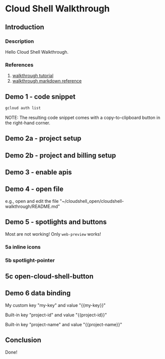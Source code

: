 # Cloud Shell Walkthrough

## Introduction

### Description

Hello Cloud Shell Walkthrough.

### References

1. [walkthrough tutorial](https://cloud.google.com/shell/docs/walkthroughs)
2. [walkthrough markdown reference](https://cloud.google.com/shell/docs/walkthrough-markdown-reference)

## Demo 1 - code snippet

```bash
gcloud auth list
```

NOTE: The resulting code snippet comes with a copy-to-clipboard button in the right-hand corner.

## Demo 2a - project setup

<walkthrough-project-setup></walkthrough-project-setup>

## Demo 2b - project and billing setup

<walkthrough-project-billing-setup></walkthrough-project-billing-setup>

## Demo 3 - enable apis

<walkthrough-enable-apis apis="A,B"></walkthrough-enable-apis>

## Demo 4 - open file

e.g., open and edit the file "~/cloudshell_open/cloudshell-walkthrough/README.md"

<walkthrough-editor-open-file filePath="cloudshell_open/cloudshell-walkthrough/README.md" 
                              text="README.md">
</walkthrough-editor-open-file>

## Demo 5 - spotlights and buttons

Most are not working! Only `web-preview` works!

### 5a inline icons

<walkthrough-cloud-shell-icon></walkthrough-cloud-shell-icon>
<walkthrough-web-preview-icon></walkthrough-web-preview-icon>
<walkthrough-cloud-shell-editor-icon></walkthrough-cloud-shell-editor-icon>
<walkthrough-nav-menu-icon></walkthrough-nav-menu-icon>
<walkthrough-notification-menu-icon></walkthrough-notification-menu-icon>
<walkthrough-pin-section-icon></walkthrough-pin-section-icon>
<walkthrough-conclusion-trophy></walkthrough-conclusion-trophy>

### 5b spotlight-pointer

<walkthrough-spotlight-pointer spotlightId="console-nav-menu"
                               text="console-nav-menu">
</walkthrough-spotlight-pointer>

<walkthrough-spotlight-pointer spotlightId="devshell-activate-button"
                               text="devshell-activate-button">
</walkthrough-spotlight-pointer>

<walkthrough-spotlight-pointer spotlightId="devshell-web-editor-button"
                               text="devshell-web-editor-button">
</walkthrough-spotlight-pointer>

<walkthrough-spotlight-pointer spotlightId="devshell-web-preview-button"
                               text="devshell-web-preview-button">
</walkthrough-spotlight-pointer>

## 5c open-cloud-shell-button

<walkthrough-open-cloud-shell-button></walkthrough-open-cloud-shell-button>

## Demo 6 data binding

<walkthrough-watcher-constant key="my-key" value="Hello Google"></walkthrough-watcher-constant>

My custom key "my-key" and value "{{my-key}}"

Built-in key "project-id" and value "{{project-id}}"

Built-in key "project-name" and value "{{project-name}}"

## Conclusion

Done!
